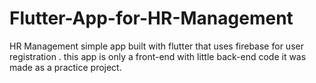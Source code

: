 # Flutter-App-for-HR-Management
HR Management simple app built with flutter that uses firebase for user registration .
this app is only a front-end with little back-end code it was made as a practice project.
